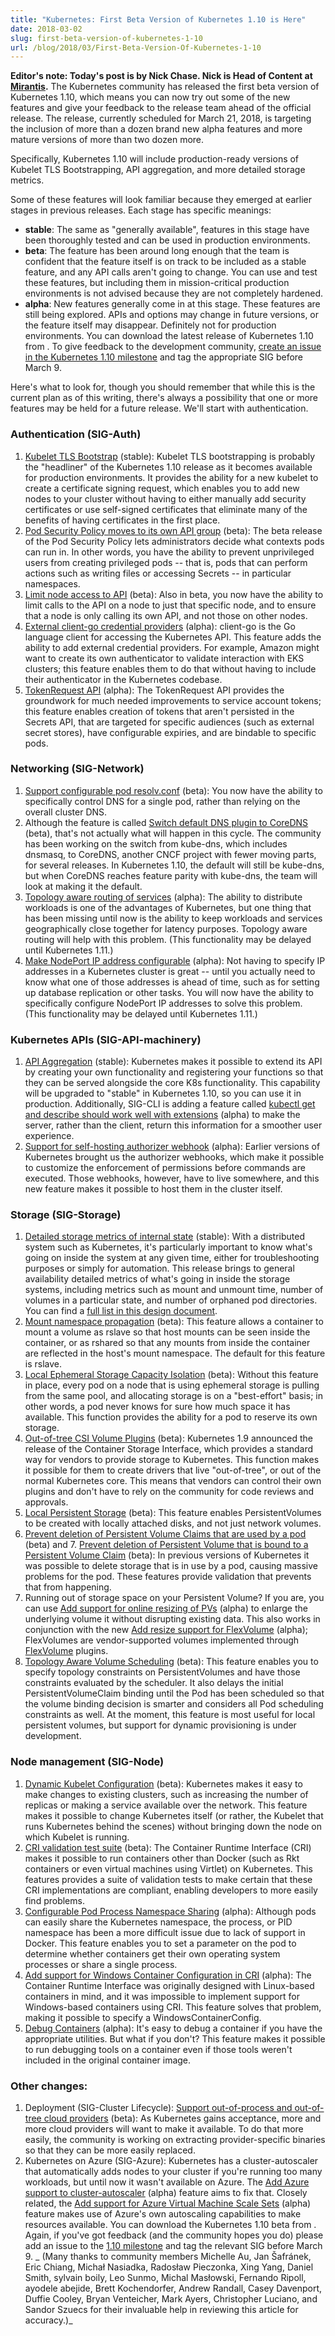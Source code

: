 ```yaml
---
title: "Kubernetes: First Beta Version of Kubernetes 1.10 is Here"
date: 2018-03-02
slug: first-beta-version-of-kubernetes-1-10
url: /blog/2018/03/First-Beta-Version-Of-Kubernetes-1-10
---
```


**Editor's note: Today's post is by Nick Chase. Nick is Head of Content at [Mirantis][1].**
The Kubernetes community has released the first beta version of Kubernetes 1.10, which means you can now try out some of the new features and give your feedback to the release team ahead of the official release. The release, currently scheduled for March 21, 2018, is targeting the inclusion of more than a dozen brand new alpha features and more mature versions of more than two dozen more.

Specifically, Kubernetes 1.10 will include production-ready versions of Kubelet TLS Bootstrapping, API aggregation, and more detailed storage metrics.

Some of these features will look familiar because they emerged at earlier stages in previous releases. Each stage has specific meanings:

* **stable**: The same as "generally available",  features in this stage have been thoroughly tested and can be used in production environments.
* **beta**: The feature has been around long enough that the team is confident that the feature itself is on track to be included as a stable feature, and any API calls aren't going to change. You can use and test these features, but including them in mission-critical production environments is not advised because they are not completely hardened.
* **alpha**: New features generally come in at this stage. These features are still being explored. APIs and options may change in future versions, or the feature itself may disappear. Definitely not for production environments.
You can download the latest release of Kubernetes 1.10 from . To give feedback to the development community, [create an issue in the Kubernetes 1.10 milestone][2] and tag the appropriate SIG before March 9.

Here's what to look for, though you should remember that while this is the current plan as of this writing, there's always a possibility that one or more features may be held for a future release. We'll start with authentication.

###  Authentication (SIG-Auth)

1. [Kubelet TLS Bootstrap][3] (stable): Kubelet TLS bootstrapping is probably the "headliner" of the Kubernetes 1.10 release as it becomes available for production environments. It provides the ability for a new kubelet to create a certificate signing request, which enables you to add new nodes to your cluster without having to either manually add security certificates or use self-signed certificates that eliminate many of the benefits of having certificates in the first place.
2. [Pod Security Policy moves to its own API group][4] (beta): The beta release of the Pod Security Policy lets administrators decide what contexts pods can run in. In other words, you have the ability to prevent unprivileged users from creating privileged pods -- that is, pods that can perform actions such as writing files or accessing Secrets -- in particular namespaces.
3. [Limit node access to API][5] (beta): Also in beta, you now have the ability to limit calls to the API on a node to just that specific node, and to ensure that a node is only calling its own API, and not those on other nodes.
4. [External client-go credential providers][6] (alpha): client-go is the Go language client for accessing the Kubernetes API. This feature adds the ability to add external credential providers. For example, Amazon might want to create its own authenticator to validate interaction with EKS clusters; this feature enables them to do that without having to include their authenticator in the Kubernetes codebase.
5. [TokenRequest API][7] (alpha): The TokenRequest API provides the groundwork for much needed improvements to service account tokens; this feature enables creation of tokens that aren't persisted in the Secrets API, that are targeted for specific audiences (such as external secret stores), have configurable expiries, and are bindable to specific pods.

###  Networking (SIG-Network)

1. [Support configurable pod resolv.conf][8] (beta): You now have the ability to specifically control DNS for a single pod, rather than relying on the overall cluster DNS.
2. Although the feature is called [Switch default DNS plugin to CoreDNS][9] (beta), that's not actually what will happen in this cycle. The community has been working on the switch from kube-dns, which includes dnsmasq, to CoreDNS, another CNCF project with fewer moving parts, for several releases. In Kubernetes 1.10, the default will still be kube-dns, but when CoreDNS reaches feature parity with kube-dns, the team will look at making it the default.
3. [Topology aware routing of services][10] (alpha): The ability to distribute workloads is one of the advantages of Kubernetes, but one thing that has been missing until now is the ability to keep workloads and services geographically close together for latency purposes. Topology aware routing will help with this problem. (This functionality may be delayed until Kubernetes 1.11.)
4. [Make NodePort IP address configurable][11] (alpha): Not having to specify IP addresses in a Kubernetes cluster is great -- until you actually need to know what one of those addresses is ahead of time, such as for setting up database replication or other tasks. You will now have the ability to specifically configure NodePort IP addresses to solve this problem. (This functionality may be delayed until Kubernetes 1.11.)

###  Kubernetes APIs (SIG-API-machinery)

1. [API Aggregation][12] (stable): Kubernetes makes it possible to extend its API by creating your own functionality and registering your functions so that they can be served alongside the core K8s functionality. This capability will be upgraded to "stable" in Kubernetes 1.10, so you can use it in production. Additionally, SIG-CLI is adding a feature called [kubectl get and describe should work well with extensions][13] (alpha) to make the server, rather than the client, return this information for a smoother user experience.
2. [Support for self-hosting authorizer webhook][14] (alpha): Earlier versions of Kubernetes brought us the authorizer webhooks, which make it possible to customize the enforcement of permissions before commands are executed. Those webhooks, however, have to live somewhere, and this new feature makes it possible to host them in the cluster itself.

###  Storage (SIG-Storage)

1. [Detailed storage metrics of internal state][15] (stable): With a distributed system such as Kubernetes, it's particularly important to know what's going on inside the system at any given time, either for troubleshooting purposes or simply for automation. This release brings to general availability detailed metrics of what's going in inside the storage systems, including metrics such as mount and unmount time, number of volumes in a particular state, and number of orphaned pod directories. You can find a [full list in this design document][16].
2. [Mount namespace propagation][17] (beta): This feature allows a container to mount a volume as rslave so that host mounts can be seen inside the container, or as rshared so that any mounts from inside the container are reflected in the host's mount namespace. The default for this feature is rslave.
3. [Local Ephemeral Storage Capacity Isolation][18] (beta): Without this feature in place, every pod on a node that is using ephemeral storage is pulling from the same pool, and allocating storage is on a "best-effort" basis; in other words, a pod never knows for sure how much space it has available. This function provides the ability for a pod to reserve its own storage.
4. [Out-of-tree CSI Volume Plugins][19] (beta): Kubernetes 1.9 announced the release of the Container Storage Interface, which provides a standard way for vendors to provide storage to Kubernetes. This function makes it possible for them to create drivers that live "out-of-tree", or out of the normal Kubernetes core. This means that vendors can control their own plugins and don't have to rely on the community for code reviews and approvals.
5. [Local Persistent Storage][20] (beta): This feature enables PersistentVolumes to be created with locally attached disks, and not just network volumes.
6. [Prevent deletion of Persistent Volume Claims that are used by a pod][21] (beta) and 7. [Prevent deletion of Persistent Volume that is bound to a Persistent Volume Claim][22] (beta): In previous versions of Kubernetes it was possible to delete storage that is in use by a pod, causing massive problems for the pod. These features provide validation that prevents that from happening.
7. Running out of storage space on your Persistent Volume? If you are, you can use [Add support for online resizing of PVs][23] (alpha) to enlarge the underlying volume it without disrupting existing data. This also works in conjunction with the new [Add resize support for FlexVolume][24] (alpha); FlexVolumes are vendor-supported volumes implemented through [FlexVolume][25] plugins.
8. [Topology Aware Volume Scheduling][26] (beta): This feature enables you to specify topology constraints on PersistentVolumes and have those constraints evaluated by the scheduler. It also delays the initial PersistentVolumeClaim binding until the Pod has been scheduled so that the volume binding decision is smarter and considers all Pod scheduling constraints as well. At the moment, this feature is most useful for local persistent volumes, but support for dynamic provisioning is under development.



###  Node management (SIG-Node)

1. [Dynamic Kubelet Configuration][27] (beta): Kubernetes makes it easy to make changes to existing clusters, such as increasing the number of replicas or making a service available over the network. This feature makes it possible to change Kubernetes itself (or rather, the Kubelet that runs Kubernetes behind the scenes) without bringing down the node on which Kubelet is running.
2. [CRI validation test suite][28] (beta): The Container Runtime Interface (CRI) makes it possible to run containers other than Docker (such as Rkt containers or even virtual machines using Virtlet) on Kubernetes. This features provides a suite of validation tests to make certain that these CRI implementations are compliant, enabling developers to more easily find problems.
3. [Configurable Pod Process Namespace Sharing][29] (alpha): Although pods can easily share the Kubernetes namespace, the process, or PID namespace has been a more difficult issue due to lack of support in Docker. This feature enables you to set a parameter on the pod to determine whether containers get their own operating system processes or share a single process.
4. [Add support for Windows Container Configuration in CRI][30] (alpha): The Container Runtime Interface was originally designed with Linux-based containers in mind, and it was impossible to implement support for Windows-based containers using CRI. This feature solves that problem, making it possible to specify a WindowsContainerConfig.
5. [Debug Containers][31] (alpha): It's easy to debug a container if you have the appropriate utilities. But what if you don't? This feature makes it possible to run debugging tools on a container even if those tools weren't included in the original container image.

###  Other changes:

1. Deployment (SIG-Cluster Lifecycle): [Support out-of-process and out-of-tree cloud providers][32] (beta): As Kubernetes gains acceptance, more and more cloud providers will want to make it available. To do that more easily, the community is working on extracting provider-specific binaries so that they can be more easily replaced.
2. Kubernetes on Azure (SIG-Azure): Kubernetes has a cluster-autoscaler that automatically adds nodes to your cluster if you're running too many workloads, but until now it wasn't available on Azure. The [Add Azure support to cluster-autoscaler][33] (alpha) feature aims to fix that. Closely related, the [Add support for Azure Virtual Machine Scale Sets][34] (alpha) feature makes use of Azure's own autoscaling capabilities to make resources available.
You can download the Kubernetes 1.10 beta from . Again, if you've got feedback (and the community hopes you do) please add an issue to the [1.10 milestone][2] and tag the relevant SIG before March 9.
_
(Many thanks to community members Michelle Au, Jan Šafránek, Eric Chiang, Michał Nasiadka, Radosław Pieczonka, Xing Yang, Daniel Smith, sylvain boily, Leo Sunmo, Michal Masłowski, Fernando Ripoll, ayodele abejide, Brett Kochendorfer, Andrew Randall, Casey Davenport, Duffie Cooley, Bryan Venteicher, Mark Ayers, Christopher Luciano, and Sandor Szuecs for their invaluable help in reviewing this article for accuracy.)_

[1]: https://www.mirantis.com/
[2]: https://github.com/kubernetes/kubernetes/milestone/37
[3]: https://github.com/kubernetes/features/issues/43
[4]: https://github.com/kubernetes/features/issues/5
[5]: https://github.com/kubernetes/features/issues/279
[6]: https://github.com/kubernetes/features/issues/541
[7]: https://github.com/kubernetes/features/issues/542
[8]: https://github.com/kubernetes/features/issues/504
[9]: https://github.com/kubernetes/features/issues/427
[10]: https://github.com/kubernetes/features/issues/536
[11]: https://github.com/kubernetes/features/issues/539
[12]: https://github.com/kubernetes/features/issues/263
[13]: https://github.com/kubernetes/features/issues/515
[14]: https://github.com/kubernetes/features/issues/516
[15]: https://github.com/kubernetes/features/issues/496
[16]: https://docs.google.com/document/d/1Fh0T60T_y888LsRwC51CQHO75b2IZ3A34ZQS71s_F0g/edit#heading=h.ys6pjpbasqdu
[17]: https://github.com/kubernetes/features/issues/432
[18]: https://github.com/kubernetes/features/issues/361
[19]: https://github.com/kubernetes/features/issues/178
[20]: https://github.com/kubernetes/features/issues/121
[21]: https://github.com/kubernetes/features/issues/498
[22]: https://github.com/kubernetes/features/issues/499
[23]: https://github.com/kubernetes/features/issues/531
[24]: https://github.com/kubernetes/features/issues/304
[25]: http://leebriggs.co.uk/blog/2017/03/12/kubernetes-flexvolumes.html
[26]: https://github.com/kubernetes/features/issues/490
[27]: https://github.com/kubernetes/features/issues/281
[28]: https://github.com/kubernetes/features/issues/292
[29]: https://github.com/kubernetes/features/issues/495
[30]: https://github.com/kubernetes/features/issues/547
[31]: https://github.com/kubernetes/features/issues/277
[32]: https://github.com/kubernetes/features/issues/88
[33]: https://github.com/kubernetes/features/issues/514
[34]: https://github.com/kubernetes/features/issues/513
